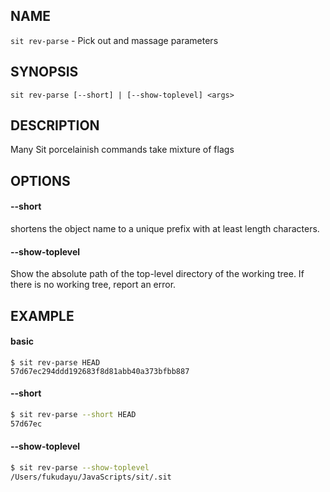 ## NAME

`sit rev-parse` - Pick out and massage parameters

## SYNOPSIS

```
sit rev-parse [--short] | [--show-toplevel] <args>
```

## DESCRIPTION

Many Sit porcelainish commands take mixture of flags

## OPTIONS

#### --short

shortens the object name to a unique prefix with at least length characters.

#### --show-toplevel

Show the absolute path of the top-level directory of the working tree. If there is no working tree, report an error.

## EXAMPLE

#### basic

```
$ sit rev-parse HEAD
57d67ec294ddd192683f8d81abb40a373bfbb887
```

#### --short

```bash
$ sit rev-parse --short HEAD
57d67ec
```

#### --show-toplevel

```bash
$ sit rev-parse --show-toplevel
/Users/fukudayu/JavaScripts/sit/.sit
```
